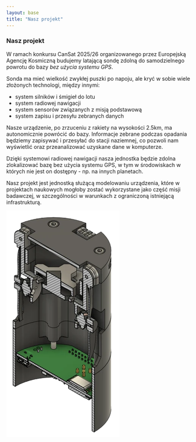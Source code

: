 ```yaml
---
layout: base
title: "Nasz projekt"
---
```


<article>
    <section>
        <h1>Nasz projekt</h1>
        <p>
W ramach konkursu CanSat 2025/26 organizowanego przez Europejską Agencję Kosmiczną budujemy latającą sondę zdolną do samodzielnego powrotu do bazy <em>bez użycia systemu GPS</em>.
        </p>
        <p>
Sonda ma mieć wielkość zwykłej puszki po napoju, ale kryć w sobie wiele złożonych technologi, między innymi:
<ul>
  <li>system silników i śmigieł do lotu</li>
  <li>system radiowej nawigacji</li>
  <li>system sensorów związanych z misją podstawową</li>
  <li>system zapisu i przesyłu zebranych danych</li>
</ul>
        </p>
        <p>
Nasze urządzenie, po zrzuceniu z rakiety na wysokości 2.5km, ma autonomicznie powrócić do bazy. Informacje zebrane podczas opadania będziemy zapisywać i przesyłać do stacji naziemnej, co pozwoli nam wyświetlić oraz przeanalizować uzyskane dane w komputerze.
        </p>
        <p>
Dzięki systemowi radiowej nawigacji nasza jednostka będzie zdolna zlokalizować bazę bez użycia systemu GPS, w tym w środowiskach w których nie jest on dostępny - np. na innych planetach.
        </p>
        <p>
Nasz projekt jest jednostką służącą modelowaniu urządzenia, które w projektach naukowych mogłoby zostać wykorzystane jako część misji badawczej, w szczególności w warunkach z ograniczoną istniejącą infrastrukturą.
        </p>
    </section>
</article>
<aside>
    <section class="image-container">
        <a href="/assets/media/projekt_render_2.webp"><img src="/assets/media/projekt_render_2.webp" alt="Render komputerowy wstępnego projektu sondy."></a>
    </section>
</aside>
